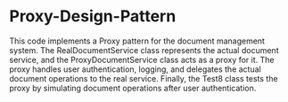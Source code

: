 # Proxy-Design-Pattern
This code implements a Proxy pattern for the document management system. The RealDocumentService class represents the actual document service, and the ProxyDocumentService class acts as a proxy for it. The proxy handles user authentication, logging, and delegates the actual document operations to the real service. Finally, the Test8 class tests the proxy by simulating document operations after user authentication.
